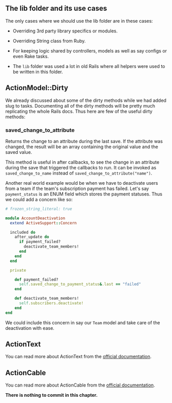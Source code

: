 ## The lib folder and its use cases

The only cases where we should use the lib folder are in these cases:

- Overriding 3rd party library specifics or modules.

- Overriding String class from Ruby.

- For keeping logic shared by controllers, models as well as say configs or even
  Rake tasks.

- The `lib` folder was used a lot in old Rails where all helpers were used to be
  written in this folder.

## ActionModel::Dirty

We already discussed about some of the dirty methods while we had added slug to
tasks. Documenting all of the dirty methods will be pretty much replicating the
whole Rails docs. Thus here are few of the useful dirty methods:

### saved_change_to_attribute

Returns the change to an attribute during the last save. If the attribute was
changed, the result will be an array containing the original value and the saved
value.

This method is useful in after callbacks, to see the change in an attribute
during the save that triggered the callbacks to run. It can be invoked as
`saved_change_to_name` instead of `saved_change_to_attribute("name")`.

Another real world example would be when we have to deactivate users from a team
if the team's subscription payment has failed. Let's say `payment_status` is an
ENUM field which stores the payment statuses. Thus we could add a concern like
so:

```rb
# frozen_string_literal: true

module AccountDeactivation
  extend ActiveSupport::Concern

  included do
    after_update do
      if payment_failed?
        deactivate_team_members!
      end
    end
  end

  private

    def payment_failed?
      self.saved_change_to_payment_status&.last == "failed"
    end

    def deactivate_team_members!
      self.subscribers.deactivate!
    end
end
```

We could include this concern in say our `Team` model and take care of the
deactivation with ease.

## ActionText

You can read more about ActionText from the
[official documentation](https://edgeguides.rubyonrails.org/action_text_overview.html).

## ActionCable

You can read more about ActionCable from the
[official documentation](https://guides.rubyonrails.org/action_cable_overview.html).

**There is nothing to commit in this chapter.**
